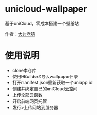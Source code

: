 # unicloud-wallpaper

基于uniCloud，零成本搭建一个壁纸站



作者：[大帅老猿](https://space.bilibili.com/422646817)



# 使用说明



- clone本仓库
- 使用HBuilderX导入wallpaper目录
- 打开manifest.json重新获取一个uniapp id
- 创建并绑定自己的uniCloud云空间
- 上传全部云函数
- 开启前端网页托管
- 发行>上传网站到服务器



